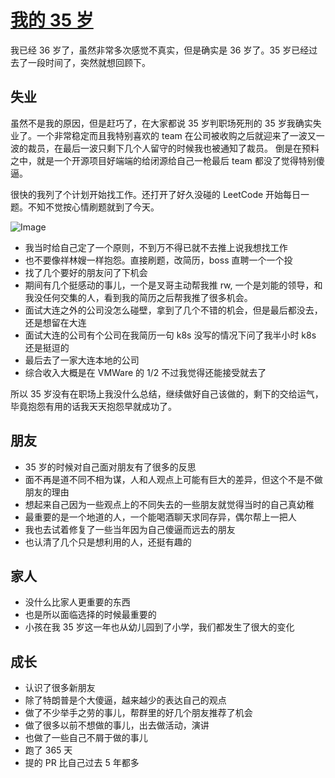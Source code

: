 # [我的 35 岁](https://github.com/yihong0618/gitblog/issues/309)

我已经 36 岁了，虽然非常多次感觉不真实，但是确实是 36 岁了。35 岁已经过去了一段时间了，突然就想回顾下。

## 失业

虽然不是我的原因，但是赶巧了，在大家都说 35 岁判职场死刑的 35 岁我确实失业了。一个非常稳定而且我特别喜欢的 team 在公司被收购之后就迎来了一波又一波的裁员，在最后一波只剩下几个人留守的时候我也被通知了裁员。
倒是在预料之中，就是一个开源项目好端端的给闭源给自己一枪最后 team 都没了觉得特别傻逼。

很快的我列了个计划开始找工作。还打开了好久没碰的 LeetCode 开始每日一题。不知不觉按心情刷题就到了今天。

![Image](https://github.com/user-attachments/assets/7159844b-445b-46c5-8d4f-ce9596488b3d)

- 我当时给自己定了一个原则，不到万不得已就不去推上说我想找工作
- 也不要像祥林嫂一样抱怨。直接刷题，改简历，boss 直聘一个一个投
- 找了几个要好的朋友问了下机会
- 期间有几个挺感动的事儿，一个是叉哥主动帮我推 rw, 一个是刘能的领导，和我没任何交集的人，看到我的简历之后帮我推了很多机会。
- 面试大连之外的公司没怎么碰壁，拿到了几个不错的机会，但是最后都没去，还是想留在大连
- 面试大连的公司有个公司在我简历一句 k8s 没写的情况下问了我半小时 k8s 还是挺逗的
- 最后去了一家大连本地的公司
- 综合收入大概是在 VMWare 的 1/2 不过我觉得还能接受就去了

所以 35 岁没有在职场上我没什么总结，继续做好自己该做的，剩下的交给运气，毕竟抱怨有用的话我天天抱怨早就成功了。

## 朋友

- 35 岁的时候对自己面对朋友有了很多的反思
- 面不再是道不同不相为谋，人和人观点上可能有巨大的差异，但这个不是不做朋友的理由
- 想起来自己因为一些观点上的不同失去的一些朋友就觉得当时的自己真幼稚
- 最重要的是一个地道的人，一个能喝酒聊天求同存异，偶尔帮上一把人
- 我也去试着修复了一些当年因为自己傻逼而远去的朋友
- 也认清了几个只是想利用的人，还挺有趣的

## 家人

- 没什么比家人更重要的东西
- 也是所以面临选择的时候最重要的
- 小孩在我 35 岁这一年也从幼儿园到了小学，我们都发生了很大的变化

## 成长

- 认识了很多新朋友
- 除了特朗普是个大傻逼，越来越少的表达自己的观点
- 做了不少举手之劳的事儿，帮群里的好几个朋友推荐了机会
- 做了很多以前不想做的事儿，出去做活动，演讲
- 也做了一些自己不屑于做的事儿
- 跑了 365 天
- 提的 PR 比自己过去 5 年都多
